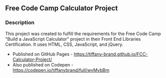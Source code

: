 ## Free Code Camp Calculator Project

### Description
This project was created to fulfill the requirements for the Free Code Camp "Build a JavaScript Calculator" project in their Front End Libraries Certification. It uses HTML, CSS, JavaScript, and jQuery.

* Published on GitHub Pages - <https://tiffany-brand.github.io/FCC-Calculator-Project/>
* Also published on Codepen - <https://codepen.io/tiffanybrand/full/wvMvbBm>